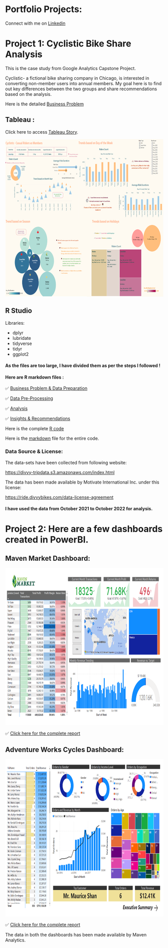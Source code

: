 # Portfolio Projects:

Connect with me on [Linkedin](https://www.linkedin.com/in/gayatripaul)

# Project 1: Cyclistic Bike Share Analysis

This is the case study from Google Analytics Capstone Project.

Cyclistic- a fictional bike sharing company in Chicago, is interested in converting non-member users into annual members. My goal here is to find out key differences between the two groups and share recommendations based on the analysis.

Here is the detailed [Business Problem](https://github.com/GayatriPaul-DataAnalyst/Portfolio/blob/main/Cyclistic%20Data%20Analysis%20-%20Business%20Problem.pdf)

## Tableau :

Click here to access [Tableau Story](https://public.tableau.com/app/profile/gayatri.paul/viz/Cyclistic_Dashboard_16733809243250/Story1).

<img src="https://github.com/GayatriPaul-DataAnalyst/Portfolio/blob/main/Tableau.png" width="750" height="500">

## R Studio

Libraries:

* dplyr
* lubridate
* tidyverse
* tidyr
* ggplot2

#### As the files are too large, I have divided them as per the steps I followed ! 
#### Here are R markdown files :

:white_check_mark: [Business Problem & Data Preparation](https://github.com/GayatriPaul-DataAnalyst/Portfolio/blob/main/Cyclistic%20Data%20Analysis%20-%20Business%20Problem.pdf)

:white_check_mark: [Data Pre-Processing](https://github.com/GayatriPaul-DataAnalyst/Portfolio/blob/main/Cyclistic%20Data%20Analysis%20-%20Data%20Processing.pdf)

:white_check_mark: [Analysis](https://github.com/GayatriPaul-DataAnalyst/Portfolio/blob/main/Cyclistic%20Data%20Analysis%20-%20Analysis.pdf)

:white_check_mark: [Insights & Recommendations](https://github.com/GayatriPaul-DataAnalyst/Portfolio/blob/main/Cyclistic%20Data%20Analysis%20-%20Findings%20and%20Recommendations.pdf)


Here is the complete [R code](https://github.com/GayatriPaul-DataAnalyst/Portfolio/blob/main/R%20Code%20for%20Cyclistic%20Data%20Analysis)

Here is the [markdown](https://github.com/GayatriPaul-DataAnalyst/Portfolio/blob/main/Cyclistic%20Data%20Analysis%20-%20Yearly%20Overview.pdf) file for the entire code.

### Data Source & License:

The data-sets have been collected from following website:

<https://divvy-tripdata.s3.amazonaws.com/index.html>

The data has been made available by Motivate International Inc. under this license:

<https://ride.divvybikes.com/data-license-agreement>

#### I have used the data from October 2021 to October 2022 for analysis.



# Project 2: Here are a few dashboards created in PowerBI.

## Maven Market Dashboard:

<img src="https://github.com/GayatriPaul-DataAnalyst/Portfolio/blob/main/Maven%20Market.png" width="750" height="500">

:white_check_mark: [Click here for the complete report](https://github.com/GayatriPaul-DataAnalyst/Portfolio/blob/main/Maven%20Market%20Dashboard.pdf)

## Adventure Works Cycles Dashboard:

<img src="https://github.com/GayatriPaul-DataAnalyst/Portfolio/blob/main/Adventure%20Works%20Cycles%202.png" width="750" height="500">

:white_check_mark: [Click here for the complete report](https://github.com/GayatriPaul-DataAnalyst/Portfolio/blob/main/Adventure%20Works%20Cycles%20Dashboards.pdf)

The data in both the dashboards has been made available by Maven Analytics. 
